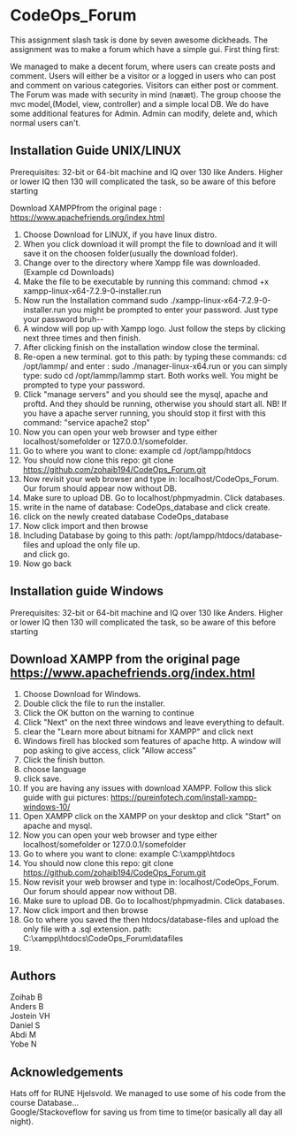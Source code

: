 # CodeOps_Forum

This assignment slash task is done by seven awesome dickheads.
The assignment was to make a forum which have a simple gui.
First thing first:


We managed to make a decent forum, where users can create posts and comment.
Users will either be a visitor or a logged in users who can post and comment on various categories.
Visitors can either post or comment. The Forum was made with security in mind (nææt).
The group choose the mvc model,(Model, view, controller) and a simple local DB. We do have some additional features for Admin. Admin can modify, delete and, which normal users can't.   



Installation Guide UNIX/LINUX  
---------
Prerequisites: 32-bit or 64-bit machine and IQ over 130 like Anders.
Higher or lower IQ then 130 will complicated the task, so be aware of this before starting

Download  XAMPPfrom the original page :  https://www.apachefriends.org/index.html
1. Choose Download  for LINUX, if you have linux distro.
2. When you click download it will prompt the  file to download and it will
save it on the choosen folder(usually the download folder).
3. Change over to the directory where Xampp file was downloaded. (Example cd Downloads)
4. Make the file to be executable by running this command:
 chmod +x xampp-linux-x64-7.2.9-0-installer.run﻿
5. Now run the Installation command sudo ./xampp-linux-x64-7.2.9-0-installer.run
  you might be prompted to enter your password. Just type your password bruh--
6. A window will pop up with Xampp logo. Just follow the steps by clicking next
   three times and then finish.
7. After clicking finish on the installation window close the terminal.
8. Re-open a new terminal. got to this path: by typing these commands:
    cd /opt/lammp/ and enter : sudo ./manager-linux-x64.run or you can simply type:
    sudo cd /opt/lammp/lammp start. Both works well. You might be prompted to type your
    password.
9.  Click "manage servers" and you should see the mysql, apache and proftd. And
    they should be running, otherwise you should start all. NB! If you have a apache
    server running, you should stop it first with this command: "service apache2 stop"
10.  Now you can open your web browser and type either localhost/somefolder or
      127.0.0.1/somefolder.
11. Go to where you want to clone: example cd /opt/lampp/htdocs
12. You should now clone this repo: git clone https://github.com/zohaib194/CodeOps_Forum.git
13. Now revisit your web browser and type in: localhost/CodeOps_Forum. Our forum should appear now without DB.
14. Make sure to upload DB. Go to localhost/phpmyadmin. Click databases.
15. write in the name of database: CodeOps_database and click create.
16. click on the newly created database CodeOps_database
17. Now click import and then browse
18. Including Database by going to this path:  /opt/lampp/htdocs/database-files and upload the only file up.   
and click go.
19. Now go back

Installation guide Windows       
--------
Prerequisites: 32-bit or 64-bit machine and IQ over 130 like Anders.
Higher or lower IQ then 130 will complicated the task, so be aware of this before starting

Download  XAMPP from the original page https://www.apachefriends.org/index.html
----
1. Choose Download  for Windows.
2. Double click the file to run the installer.
3. Click the OK button on the warning to continue
4. Click "Next" on the next three windows and leave everything to default.
5. clear the "Learn more about bitnami for XAMPP" and click next
6. Windows firell has blocked som features of apache http. A window
   will pop asking to give access, click "Allow access"
7. Click the finish button.
8. choose language
9. click save.
10. If you are having any issues with download XAMPP. Follow this slick guide with gui pictures: https://pureinfotech.com/install-xampp-windows-10/
11. Open XAMPP click on the XAMPP on your desktop and click "Start" on apache and mysql.
12. Now you can open your web browser and type either localhost/somefolder or
      127.0.0.1/somefolder
13. Go to where you want to clone: example C:\xampp\htdocs
14. You should now clone this repo: git clone https://github.com/zohaib194/CodeOps_Forum.git
15. Now revisit your web browser and type in: localhost/CodeOps_Forum. Our forum should appear now without DB.
16. Make sure to upload DB. Go to localhost/phpmyadmin. Click databases.
17.  Now click import and then browse
18. Go to where you saved the  then htdocs/database-files and upload the only file with a .sql extension. path: C:\xampp\htdocs\CodeOps_Forum\datafiles
19.




Authors
------
Zoihab B  
Anders B  
Jostein VH  
Daniel S  
Abdi  M  
Yobe  N  



Acknowledgements
--------
Hats off for RUNE Hjelsvold. We managed to use some of his code from the course Database...  
Google/Stackoveflow for saving us from time to time(or basically all day all night).  
